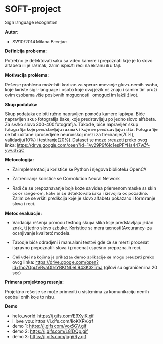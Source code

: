 # SOFT-project
Sign language recognition

**Autor:**

- SW10/2014 Milana Becejac

**Definicija problema:**

Potrebno je detektovati šaku sa video kamere i prepoznati koje je to slovo alfabeta ili je razmak, 
zatim ispisati reci na ekranu ili u fajl.

**Motivacija problema:**

Rešenje problema može biti korisno za sporazumevanje gluvo-nemih osoba, koje koriste sign-language
i osoba koje ovaj jezik ne znaju i samim tim pruži ovim osobama više poslovnih mogucnosti i omoguci im lakši život.

**Skup podataka:**

Skup podataka ce biti ručno napravljen pomoću kamere laptopa. Biće napravljen skup fotografija šake, 
koje predstavljaju po jedno slovo alfabeta. Za svako slovo 300-400 fotografija. Takodje, biće napravljen skup fotografija koje predstavljaju razmak i koje ne predstavljaju ništa. Fotografije ce biti učitane i prosedjene neuronskoj mrezi za treniranje(70%), validaciju(10%) i testiranje(20%).
Dataset se moze preuzeti preko ovog linka: https://drive.google.com/open?id=1Vv29P9f61c1esPFYHs447wZf-ywud8qC

**Metodologija:**

- Za implementaciju koristiće se Python i njegova biblioteka OpenCV

- Za treniranje koristice se Convolution Neural Network

- Radi će se prepoznavanje boje koze sa videa priemenom maske sa skin color range-om,
 kako bi se detektovala šaka i izdvojila od pozadine. Zatim ce se vršiti predikcija koje je slovo alfabeta
pokazano i formiranje slova i reci.

**Metod evaluacije:**

- Validacija rešenja pomocu testnog skupa slika koje predstavljaju jedan znak, tj jedno slovo azbuke. 
Koristice se mera tacnosti(Accurancy) za ocenjivanje kvalitetć modela. 

- Takodje biće odradjeni i manualani testovi gde će se meriti procenat ispravno prepoznatih slova i procenat uspešno prepoznatih reci.

- Celi vdei na kojima je prikazan demo aplikacije se mogu preuzeti preko ovog linka: https://drive.google.com/open?id=1ho7GpufvRvaOlzsYBKfNDeL943K32TmJ
(gifovi su ograničeni na 20 sec)

**Primena projektnog resenja:**

Projektno rešenje se može primeniti u sistemima za komunikaciju nemih osoba i onih koje to nisu.

**Demo**

- hello_world: https://j.gifs.com/E9XyjK.gif
- i_love_you: https://j.gifs.com/RoKXRV.gif
- demo 1: https://j.gifs.com/vox5GV.gif
- demo 2: https://j.gifs.com/L81DQp.gif
- demo 3: https://j.gifs.com/jqgVRy.gif
